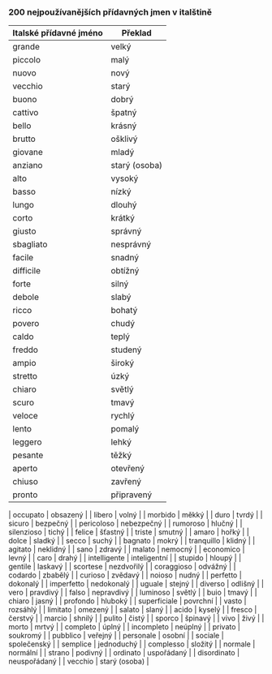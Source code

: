 ### 200 nejpoužívanějších přídavných jmen v italštině

| Italské přídavné jméno | Překlad             |
|------------------------|---------------------|
| grande                 | velký               |
| piccolo                | malý                |
| nuovo                  | nový                |
| vecchio                | starý               |
| buono                  | dobrý               |
| cattivo                | špatný              |
| bello                  | krásný              |
| brutto                 | ošklivý             |
| giovane                | mladý               |
| anziano                | starý (osoba)       |
| alto                   | vysoký              |
| basso                  | nízký               |
| lungo                  | dlouhý              |
| corto                  | krátký              |
| giusto                 | správný             |
| sbagliato              | nesprávný           |
| facile                 | snadný              |
| difficile              | obtížný             |
| forte                  | silný               |
| debole                 | slabý               |
| ricco                  | bohatý              |
| povero                 | chudý               |
| caldo                  | teplý               |
| freddo                 | studený             |
| ampio                  | široký              |
| stretto                | úzký                |
| chiaro                 | světlý              |
| scuro                  | tmavý               |
| veloce                 | rychlý              |
| lento                  | pomalý              |
| leggero                | lehký               |
| pesante                | těžký               |
| aperto                 | otevřený            |
| chiuso                 | zavřený             |
| pronto                 | připravený          |

| occupato               | obsazený            |
| libero                 | volný               |
| morbido                | měkký               |
| duro                   | tvrdý               |
| sicuro                 | bezpečný            |
| pericoloso             | nebezpečný          |
| rumoroso               | hlučný              |
| silenzioso             | tichý               |
| felice                 | šťastný             |
| triste                 | smutný              |
| amaro                  | hořký               |
| dolce                  | sladký              |
| secco                  | suchý               |
| bagnato                | mokrý               |
| tranquillo             | klidný              |
| agitato                | neklidný            |
| sano                   | zdravý              |
| malato                 | nemocný             |
| economico              | levný               |
| caro                   | drahý               |
| intelligente           | inteligentní        |
| stupido                | hloupý              |
| gentile                | laskavý             |
| scortese               | nezdvořilý          |
| coraggioso             | odvážný             |
| codardo                | zbabělý             |
| curioso                | zvědavý             |
| noioso                 | nudný               |
| perfetto               | dokonalý            |
| imperfetto             | nedokonalý          |
| uguale                 | stejný              |
| diverso                | odlišný             |
| vero                   | pravdivý            |
| falso                  | nepravdivý          |
| luminoso               | světlý              |
| buio                   | tmavý               |
| chiaro                 | jasný               |
| profondo               | hluboký             |
| superficiale           | povrchní            |
| vasto                  | rozsáhlý            |
| limitato               | omezený             |
| salato                 | slaný               |
| acido                  | kyselý              |
| fresco                 | čerstvý             |
| marcio                 | shnilý              |
| pulito                 | čistý               |
| sporco                 | špinavý             |
| vivo                   | živý                |
| morto                  | mrtvý               |
| completo               | úplný               |
| incompleto             | neúplný             |
| privato                | soukromý            |
| pubblico               | veřejný             |
| personale              | osobní              |
| sociale                | společenský         |
| semplice               | jednoduchý          |
| complesso              | složitý             |
| normale                | normální            |
| strano                 | podivný             |
| ordinato               | uspořádaný          |
| disordinato            | neuspořádaný        |
| vecchio                | starý (osoba)       |

